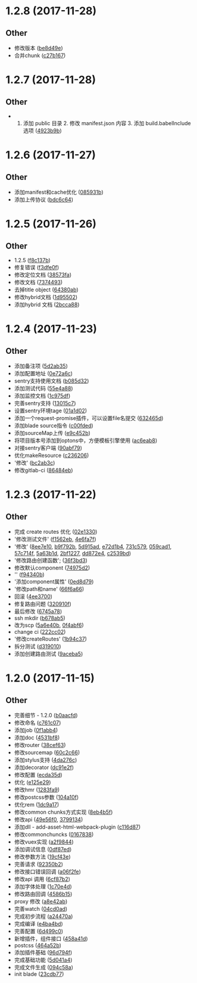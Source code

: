 # 1.2.8 (2017-11-28) #

## Other ##

- 修改版本
 ([be8d49e](http://git.doctorwork.com/web/blade-scripts/commits/be8d49e))
- 合并chunk
 ([c27b167](http://git.doctorwork.com/web/blade-scripts/commits/c27b167))


# 1.2.7 (2017-11-28) #

## Other ##

- 1. 添加 public 目录 2. 修改 manifest.json 内容 3. 添加 build.babelInclude 选项
 ([4923b9b](http://git.doctorwork.com/web/blade-scripts/commits/4923b9b))


# 1.2.6 (2017-11-27) #

## Other ##

- 添加manifest和cache优化
 ([085931b](http://git.doctorwork.com/web/blade-scripts/commits/085931b))
- 添加上传协议
 ([bdc6c64](http://git.doctorwork.com/web/blade-scripts/commits/bdc6c64))


# 1.2.5 (2017-11-26) #

## Other ##

- 1.2.5
 ([f8c137b](http://git.doctorwork.com/web/blade-scripts/commits/f8c137b))
- 修复错误
 ([f3dfe0f](http://git.doctorwork.com/web/blade-scripts/commits/f3dfe0f))
- 修改定位文档
 ([38573fa](http://git.doctorwork.com/web/blade-scripts/commits/38573fa))
- 修改文档
 ([7374493](http://git.doctorwork.com/web/blade-scripts/commits/7374493))
- 去掉title  object
 ([64380ab](http://git.doctorwork.com/web/blade-scripts/commits/64380ab))
- 修改hybrid文档
 ([1d95502](http://git.doctorwork.com/web/blade-scripts/commits/1d95502))
- 添加hybrid 文档
 ([2bcca88](http://git.doctorwork.com/web/blade-scripts/commits/2bcca88))


# 1.2.4 (2017-11-23) #

## Other ##

- 添加备注项
 ([5d2ab35](http://git.doctorwork.com/web/blade-scripts/commits/5d2ab35))
- 添加配置地址
 ([0e72a6c](http://git.doctorwork.com/web/blade-scripts/commits/0e72a6c))
- sentry支持使用文档
 ([b085d32](http://git.doctorwork.com/web/blade-scripts/commits/b085d32))
- 添加测试代码
 ([55e4a88](http://git.doctorwork.com/web/blade-scripts/commits/55e4a88))
- 添加监控文档
 ([1c975df](http://git.doctorwork.com/web/blade-scripts/commits/1c975df))
- 完善sentry支持
 ([13015c7](http://git.doctorwork.com/web/blade-scripts/commits/13015c7))
- 设置sentry环境tage
 ([01a1d02](http://git.doctorwork.com/web/blade-scripts/commits/01a1d02))
- 添加一个request-promise插件，可以设置file名提交
 ([632465d](http://git.doctorwork.com/web/blade-scripts/commits/632465d))
- 添加blade source指令
 ([c00fded](http://git.doctorwork.com/web/blade-scripts/commits/c00fded))
- 添加sourceMap上传
 ([e9c452b](http://git.doctorwork.com/web/blade-scripts/commits/e9c452b))
- 将项目版本号添加到optons中，方便模板引擎使用
 ([ac6eab8](http://git.doctorwork.com/web/blade-scripts/commits/ac6eab8))
- 对接sentry客户端
 ([90abf79](http://git.doctorwork.com/web/blade-scripts/commits/90abf79))
- 优化makeResource
 ([c236206](http://git.doctorwork.com/web/blade-scripts/commits/c236206))
- '修改'
 ([bc2ab3c](http://git.doctorwork.com/web/blade-scripts/commits/bc2ab3c))
- 修改gitlab-ci
 ([86484eb](http://git.doctorwork.com/web/blade-scripts/commits/86484eb))


# 1.2.3 (2017-11-22) #

## Other ##

- 完成 create routes 优化
 ([02e1330](http://git.doctorwork.com/web/blade-scripts/commits/02e1330))
- '修改测试文件'
 ([f1562eb](http://git.doctorwork.com/web/blade-scripts/commits/f1562eb), [4e6fa7f](http://git.doctorwork.com/web/blade-scripts/commits/4e6fa7f))
- '修改'
 ([8ee7e10](http://git.doctorwork.com/web/blade-scripts/commits/8ee7e10), [b9f792b](http://git.doctorwork.com/web/blade-scripts/commits/b9f792b), [5d915ad](http://git.doctorwork.com/web/blade-scripts/commits/5d915ad), [e72d1b4](http://git.doctorwork.com/web/blade-scripts/commits/e72d1b4), [731c579](http://git.doctorwork.com/web/blade-scripts/commits/731c579), [059cad1](http://git.doctorwork.com/web/blade-scripts/commits/059cad1), [57c714f](http://git.doctorwork.com/web/blade-scripts/commits/57c714f), [5a63b1d](http://git.doctorwork.com/web/blade-scripts/commits/5a63b1d), [2bf1227](http://git.doctorwork.com/web/blade-scripts/commits/2bf1227), [dd872e4](http://git.doctorwork.com/web/blade-scripts/commits/dd872e4), [c2539bd](http://git.doctorwork.com/web/blade-scripts/commits/c2539bd))
- '修改路由创建函数';
 ([36f3bd3](http://git.doctorwork.com/web/blade-scripts/commits/36f3bd3))
- 修改默认component
 ([74975d2](http://git.doctorwork.com/web/blade-scripts/commits/74975d2))
- ''
 ([f94340b](http://git.doctorwork.com/web/blade-scripts/commits/f94340b))
- '添加component属性'
 ([0ed8d79](http://git.doctorwork.com/web/blade-scripts/commits/0ed8d79))
- '修改path和name'
 ([66f6a66](http://git.doctorwork.com/web/blade-scripts/commits/66f6a66))
- 回滚
 ([4ee3700](http://git.doctorwork.com/web/blade-scripts/commits/4ee3700))
- 修复路由问题
 ([320910f](http://git.doctorwork.com/web/blade-scripts/commits/320910f))
- 最后修改
 ([6745a78](http://git.doctorwork.com/web/blade-scripts/commits/6745a78))
- ssh mkdir
 ([b678ab5](http://git.doctorwork.com/web/blade-scripts/commits/b678ab5))
- 改为scp
 ([5a6e40b](http://git.doctorwork.com/web/blade-scripts/commits/5a6e40b), [0f4abf6](http://git.doctorwork.com/web/blade-scripts/commits/0f4abf6))
- change ci
 ([222cc02](http://git.doctorwork.com/web/blade-scripts/commits/222cc02))
- '修改createRoutes'
 ([1b94c37](http://git.doctorwork.com/web/blade-scripts/commits/1b94c37))
- 拆分测试
 ([d319010](http://git.doctorwork.com/web/blade-scripts/commits/d319010))
- 添加创建路由测试
 ([9aceba5](http://git.doctorwork.com/web/blade-scripts/commits/9aceba5))


# 1.2.0 (2017-11-15) #

## Other ##

- 完善细节 - 1.2.0
 ([b0aacfd](http://git.doctorwork.com/web/blade-scripts/commits/b0aacfd))
- 修改命名
 ([c761c07](http://git.doctorwork.com/web/blade-scripts/commits/c761c07))
- 添加job
 ([0f1abb4](http://git.doctorwork.com/web/blade-scripts/commits/0f1abb4))
- 添加doc
 ([4531bf8](http://git.doctorwork.com/web/blade-scripts/commits/4531bf8))
- 修改router
 ([38cef63](http://git.doctorwork.com/web/blade-scripts/commits/38cef63))
- 修改sourcemap
 ([60c2c66](http://git.doctorwork.com/web/blade-scripts/commits/60c2c66))
- 添加stylus支持
 ([4da276c](http://git.doctorwork.com/web/blade-scripts/commits/4da276c))
- 添加decorator
 ([dc91e2f](http://git.doctorwork.com/web/blade-scripts/commits/dc91e2f))
- 修改配置
 ([ecda35d](http://git.doctorwork.com/web/blade-scripts/commits/ecda35d))
- 优化
 ([e125e29](http://git.doctorwork.com/web/blade-scripts/commits/e125e29))
- 修改hmr
 ([1283fa9](http://git.doctorwork.com/web/blade-scripts/commits/1283fa9))
- 修改postcss参数
 ([104a10f](http://git.doctorwork.com/web/blade-scripts/commits/104a10f))
- 优化rem
 ([1dc9a17](http://git.doctorwork.com/web/blade-scripts/commits/1dc9a17))
- 修改common chunks方式实现
 ([8eb4b5f](http://git.doctorwork.com/web/blade-scripts/commits/8eb4b5f))
- 修改api
 ([49e56f0](http://git.doctorwork.com/web/blade-scripts/commits/49e56f0), [3799134](http://git.doctorwork.com/web/blade-scripts/commits/3799134))
- 添加dll - add-asset-html-webpack-plugin
 ([c116d87](http://git.doctorwork.com/web/blade-scripts/commits/c116d87))
- 修改commonchuncks
 ([0167838](http://git.doctorwork.com/web/blade-scripts/commits/0167838))
- 修改vuex实现
 ([a2f9844](http://git.doctorwork.com/web/blade-scripts/commits/a2f9844))
- 添加调试信息
 ([0df87ed](http://git.doctorwork.com/web/blade-scripts/commits/0df87ed))
- 修改参数方法
 ([19cf43e](http://git.doctorwork.com/web/blade-scripts/commits/19cf43e))
- 完善请求
 ([92350b2](http://git.doctorwork.com/web/blade-scripts/commits/92350b2))
- 修改接口错误回调
 ([a06f2fe](http://git.doctorwork.com/web/blade-scripts/commits/a06f2fe))
- 修改api 调用
 ([6cf87b2](http://git.doctorwork.com/web/blade-scripts/commits/6cf87b2))
- 添加字体处理
 ([1c70e4d](http://git.doctorwork.com/web/blade-scripts/commits/1c70e4d))
- 修改路由回调
 ([4586b15](http://git.doctorwork.com/web/blade-scripts/commits/4586b15))
- proxy 修改
 ([a8e42ab](http://git.doctorwork.com/web/blade-scripts/commits/a8e42ab))
- 完善watch
 ([04cd0ad](http://git.doctorwork.com/web/blade-scripts/commits/04cd0ad))
- 完成初步流程
 ([a24470a](http://git.doctorwork.com/web/blade-scripts/commits/a24470a))
- 完成编译
 ([e4ba4bd](http://git.doctorwork.com/web/blade-scripts/commits/e4ba4bd))
- 完善配置
 ([6d499c0](http://git.doctorwork.com/web/blade-scripts/commits/6d499c0))
- 新增插件，组件接口
 ([458a41d](http://git.doctorwork.com/web/blade-scripts/commits/458a41d))
- postcss
 ([464a52b](http://git.doctorwork.com/web/blade-scripts/commits/464a52b))
- 添加插件基础
 ([96d794f](http://git.doctorwork.com/web/blade-scripts/commits/96d794f))
- 完成基础功能
 ([5d041a4](http://git.doctorwork.com/web/blade-scripts/commits/5d041a4))
- 完成文件生成
 ([094c58a](http://git.doctorwork.com/web/blade-scripts/commits/094c58a))
- init blade
 ([23cdb77](http://git.doctorwork.com/web/blade-scripts/commits/23cdb77))


